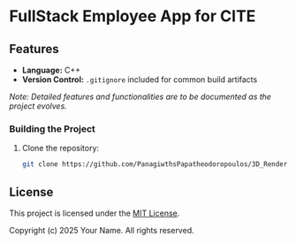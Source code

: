 # FullStack Employee App for CITE

## Features

- **Language:** C++
- **Version Control:** `.gitignore` included for common build artifacts

*Note: Detailed features and functionalities are to be documented as the project evolves.*


### Building the Project

1. Clone the repository:

   ```bash
   git clone https://github.com/PanagiwthsPapatheodoropoulos/3D_Rendering_Engine.git
   ```

## License

This project is licensed under the [MIT License](LICENSE).

Copyright (c) 2025 Your Name. All rights reserved.
